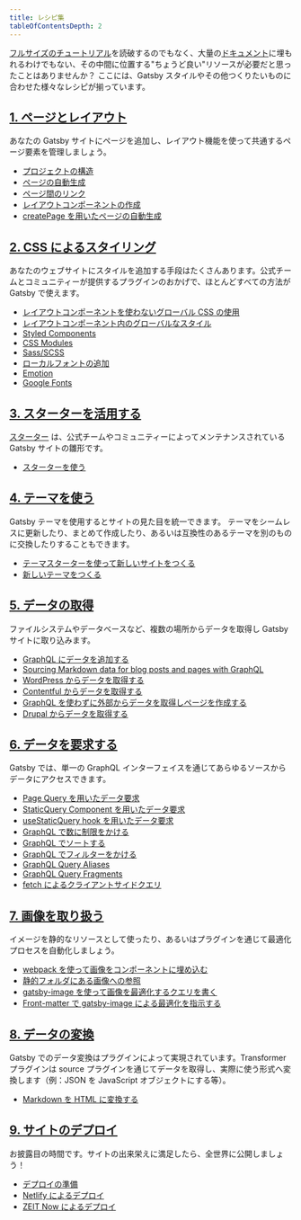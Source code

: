 ```yaml
---
title: レシピ集
tableOfContentsDepth: 2
---
```


<!-- Gatsbyレシピのための基本テンプレート:

## 達成したいタスク
1-2行の説明。簡潔でまとまっているほど良いです。

### 必要条件
- システム要件
- セットアップに必要なあらゆるもの
- Netlifyアカウントなど、セットアップに必要な外部アカウントの作成も含む
- フォーマットについて詳しくは[ドキュメントテンプレート](/docs/docs-templates/)を参照

### やり方
ステップ・バイ・ステップのガイド。各ステップは明解かつ再現性が担保されているべきです。直接タスクに関係のないものは何であれ取り除きましょう。

#### 動くデモ (任意)
実際に動作するデモはレシピの構成によっては不可能な場合があります。その際はデモを用意しなくても大丈夫です。

### 追加のリソース
- チュートリアル
- ドキュメント
- プラグインのREADME
- その他

より詳しくは[ドキュメントテンプレート](/docs/docs-templates/)を見てください。
-->

[フルサイズのチュートリアル](/tutorial/)を読破するのでもなく、大量の[ドキュメント](/docs/)に埋もれるわけでもない、その中間に位置する"ちょうど良い"リソースが必要だと思ったことはありませんか？
ここには、Gatsby スタイルやその他つくりたいものに合わせた様々なレシピが揃っています。

## [1. ページとレイアウト](/docs/recipes/pages-layouts)

あなたの Gatsby サイトにページを追加し、レイアウト機能を使って共通するページ要素を管理しましょう。

- [プロジェクトの構造](/docs/recipes/pages-layouts#project-structure)
- [ページの自動生成](/docs/recipes/pages-layouts#creating-pages-automatically)
- [ページ間のリンク](/docs/recipes/pages-layouts#linking-between-pages)
- [レイアウトコンポーネントの作成](/docs/recipes/pages-layouts#creating-a-layout-component)
- [createPage を用いたページの自動生成](/docs/recipes/pages-layouts#creating-pages-programmatically-with-createpage)

## [2. CSS によるスタイリング](/docs/recipes/styling-css)

あなたのウェブサイトにスタイルを追加する手段はたくさんあります。公式チームとコミュニティーが提供するプラグインのおかげで、ほとんどすべての方法が Gatsby で使えます。

- [レイアウトコンポーネントを使わないグローバル CSS の使用](/docs/recipes/styling-css#using-global-css-files-without-a-layout-component)
- [レイアウトコンポーネント内のグローバルなスタイル](/docs/recipes/styling-css#using-global-styles-in-a-layout-component)
- [Styled Components](/docs/recipes/styling-css#using-styled-components)
- [CSS Modules](/docs/recipes/styling-css#using-css-modules)
- [Sass/SCSS](/docs/recipes/styling-css#using-sassscss)
- [ローカルフォントの追加](/docs/recipes/styling-css#adding-a-local-font)
- [Emotion](/docs/recipes/styling-css#using-emotion)
- [Google Fonts](/docs/recipes/styling-css#using-google-fonts)

## [3. スターターを活用する](/docs/recipes/working-with-starters)

[スターター](/docs/starters/) は、公式チームやコミュニティーによってメンテナンスされている Gatsby サイトの雛形です。

- [スターターを使う](/docs/recipes/working-with-starters#using-a-starter)

## [4. テーマを使う](/docs/recipes/working-with-themes)

Gatsby テーマを使用するとサイトの見た目を統一できます。 テーマをシームレスに更新したり、まとめて作成したり、あるいは互換性のあるテーマを別のものに交換したりすることもできます。

- [テーマスターターを使って新しいサイトをつくる](/docs/recipes/working-with-themes#creating-a-new-site-using-a-theme-starter)
- [新しいテーマをつくる](/docs/recipes/working-with-themes#building-a-new-theme)

## [5. データの取得](/docs/recipes/sourcing-data)

ファイルシステムやデータベースなど、複数の場所からデータを取得し Gatsby サイトに取り込みます。

- [GraphQL にデータを追加する](/docs/recipes/sourcing-data#adding-data-to-graphql)
- [Sourcing Markdown data for blog posts and pages with GraphQL](/docs/recipes/sourcing-data#sourcing-markdown-data-for-blog-posts-and-pages-with-graphql)
- [WordPress からデータを取得する](/docs/recipes/sourcing-data#sourcing-from-wordpress)
- [Contentful からデータを取得する](/docs/recipes/sourcing-data#sourcing-data-from-contentful)
- [GraphQL を使わずに外部からデータを取得しページを作成する](/docs/recipes/sourcing-data#pulling-data-from-an-external-source-and-creating-pages-without-graphql)
- [Drupal からデータを取得する](/docs/recipes/sourcing-data#sourcing-content-from-drupal)

## [6. データを要求する](/docs/recipes/querying-data)

Gatsby では、単一の GraphQL インターフェイスを通じてあらゆるソースからデータにアクセスできます。

- [Page Query を用いたデータ要求](/docs/recipes/querying-data#querying-data-with-a-page-query)
- [StaticQuery Component を用いたデータ要求](/docs/recipes/querying-data#querying-data-with-the-staticquery-component)
- [useStaticQuery hook を用いたデータ要求](/docs/recipes/querying-data/#querying-data-with-the-usestaticquery-hook)
- [GraphQL で数に制限をかける](/docs/recipes/querying-data#limiting-with-graphql)
- [GraphQL でソートする](/docs/recipes/querying-data#sorting-with-graphql)
- [GraphQL でフィルターをかける](/docs/recipes/querying-data#filtering-with-graphql)
- [GraphQL Query Aliases](/docs/recipes/querying-data#graphql-query-aliases)
- [GraphQL Query Fragments](/docs/recipes/querying-data#graphql-query-fragments)
- [fetch によるクライアントサイドクエリ](/docs/recipes/querying-data#querying-data-client-side-with-fetch)

## [7. 画像を取り扱う](/docs/recipes/working-with-images)

イメージを静的なリソースとして使ったり、あるいはプラグインを通じて最適化プロセスを自動化しましょう。

- [webpack を使って画像をコンポーネントに埋め込む](/docs/recipes/working-with-images#import-an-image-into-a-component-with-webpack)
- [静的フォルダにある画像への参照](/docs/recipes/working-with-images#reference-an-image-from-the-static-folder)
- [gatsby-image を使って画像を最適化するクエリを書く](/docs/recipes/working-with-images#optimizing-and-querying-local-images-with-gatsby-image)
- [Front-matter で gatsby-image による最適化を指示する](/docs/recipes/working-with-images#optimizing-and-querying-images-in-post-frontmatter-with-gatsby-image)

## [8. データの変換](/docs/recipes/transforming-data)

Gatsby でのデータ変換はプラグインによって実現されています。Transformer プラグインは source プラグインを通じてデータを取得し、実際に使う形式へ変換します（例：JSON を JavaScript オブジェクトにする等）。

- [Markdown を HTML に変換する](/docs/recipes/transforming-data#transforming-markdown-into-html)

## [9. サイトのデプロイ](/docs/recipes/deploying-your-site)

お披露目の時間です。サイトの出来栄えに満足したら、全世界に公開しましょう！

- [デプロイの準備](/docs/recipes/deploying-your-site#preparing-for-deployment)
- [Netlify によるデプロイ](/docs/recipes/deploying-your-site#deploying-to-netlify)
- [ZEIT Now によるデプロイ](/docs/recipes/deploying-your-site#deploying-to-zeit-now)
